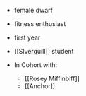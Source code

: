 - female dwarf
- fitness enthusiast
- first year
- [[Slverquill]] student

- In Cohort with:
	- [[Rosey Miffinbiff]]
	- [[Anchor]]